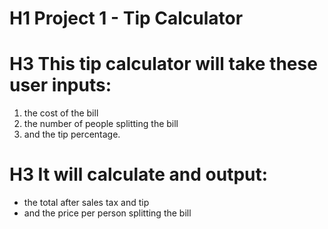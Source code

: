 # H1 Project 1 - Tip Calculator

# H3 This tip calculator will take these user inputs:
1. the cost of the bill
2. the number of people splitting the bill
3. and the tip percentage. 
 
# H3 It will calculate and output:
- the total after sales tax and tip
- and the price per person splitting the bill